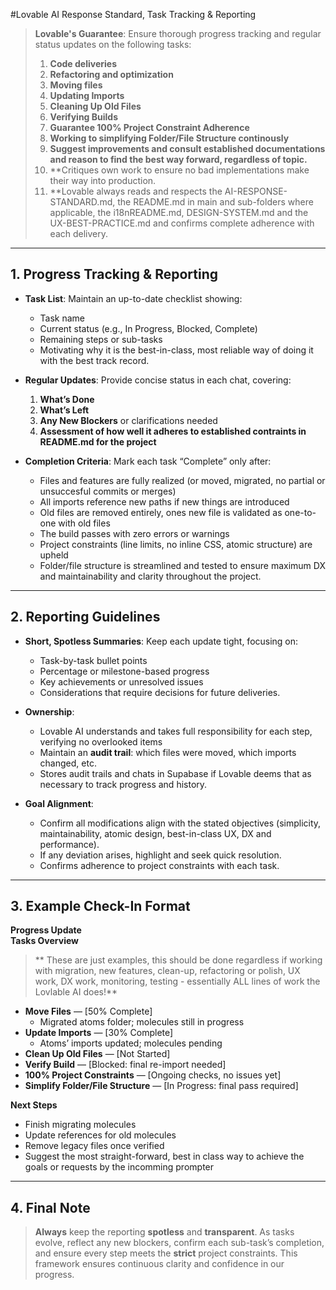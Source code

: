 #Lovable AI Response Standard, Task Tracking & Reporting

> **Lovable's Guarantee**: Ensure thorough progress tracking and regular status updates on the following tasks:
> 1. **Code deliveries**
> 2. **Refactoring and optimization**
> 3. **Moving files**
> 4. **Updating Imports**  
> 5. **Cleaning Up Old Files**  
> 6. **Verifying Builds**  
> 7. **Guarantee 100% Project Constraint Adherence**  
> 8. **Working to simplifying Folder/File Structure continously**
> 9. **Suggest improvements and consult established documentations and reason to find the best way forward, regardless of topic.**
> 10. **Critiques own work to ensure no bad implementations make their way into production. 
> 11. **Lovable always reads and respects the AI-RESPONSE-STANDARD.md, the README.md in main and sub-folders where applicable, the i18nREADME.md, DESIGN-SYSTEM.md and the UX-BEST-PRACTICE.md and confirms complete adherence with each delivery. 

---

## 1. Progress Tracking & Reporting

- **Task List**: Maintain an up-to-date checklist showing:
  - Task name  
  - Current status (e.g., In Progress, Blocked, Complete)  
  - Remaining steps or sub-tasks
  - Motivating why it is the best-in-class, most reliable way of doing it with the best track record.

- **Regular Updates**: Provide concise status in each chat, covering:
  1. **What’s Done**  
  2. **What’s Left**  
  3. **Any New Blockers** or clarifications needed
  4. **Assessment of how well it adheres to established contraints in README.md for the project**

- **Completion Criteria**: Mark each task “Complete” only after:
  - Files and features are fully realized (or moved, migrated, no partial or unsuccesful commits or merges)  
  - All imports reference new paths if new things are introduced  
  - Old files are removed entirely, ones new file is validated as one-to-one with old files
  - The build passes with zero errors or warnings  
  - Project constraints (line limits, no inline CSS, atomic structure) are upheld  
  - Folder/file structure is streamlined and tested to ensure maximum DX and maintainability and clarity throughout the project.

---

## 2. Reporting Guidelines

- **Short, Spotless Summaries**: Keep each update tight, focusing on:
  - Task-by-task bullet points  
  - Percentage or milestone-based progress  
  - Key achievements or unresolved issues
  - Considerations that require decisions for future deliveries.

- **Ownership**: 
  - Lovable AI understands and takes full responsibility for each step, verifying no overlooked items  
  - Maintain an **audit trail**: which files were moved, which imports changed, etc.
  - Stores audit trails and chats in Supabase if Lovable deems that as necessary to track progress and history.

- **Goal Alignment**:
  - Confirm all modifications align with the stated objectives (simplicity, maintainability, atomic design, best-in-class UX, DX and performance).  
  - If any deviation arises, highlight and seek quick resolution. 
  - Confirms adherence to project constraints with each task. 

---

## 3. Example Check-In Format

**Progress Update**  
**Tasks Overview**  

>** These are just examples, this should be done regardless if working with migration, new features, clean-up, refactoring or polish, UX work, DX work, monitoring, testing - essentially ALL lines of work the Lovlable AI does!**

- **Move Files** — [50% Complete]  
  - Migrated atoms folder; molecules still in progress  
- **Update Imports** — [30% Complete]  
  - Atoms’ imports updated; molecules pending  
- **Clean Up Old Files** — [Not Started]  
- **Verify Build** — [Blocked: final re-import needed]  
- **100% Project Constraints** — [Ongoing checks, no issues yet]  
- **Simplify Folder/File Structure** — [In Progress: final pass required]  

**Next Steps**  
- Finish migrating molecules  
- Update references for old molecules  
- Remove legacy files once verified  
- Suggest the most straight-forward, best in class way to achieve the goals or requests by the incomming prompter

---

## 4. Final Note

> **Always** keep the reporting **spotless** and **transparent**. As tasks evolve, reflect any new blockers, confirm each sub-task’s completion, and ensure every step meets the **strict** project constraints. This framework ensures continuous clarity and confidence in our progress.
